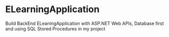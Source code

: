 # ELearningApplication
Build BackEnd ELeaningApplication with ASP.NET Web APIs, Database first and using SQL Stored Procedures in my project
